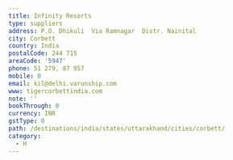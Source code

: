 ```yaml
---
title: Infinity Resorts
type: suppliers
address: P.O. Dhikuli  Via Ramnagar  Distr. Nainital
city: Corbett
country: India
postalCode: 244 715
areaCode: '5947'
phone: 51 279, 87 957
mobile: 0
email: kil@delhi.varunship.com
www: tigercorbettindia.com
note: ''
bookThrough: 0
currency: INR
gstType: 0
path: /destinations/india/states/uttarakhand/cities/corbett/
category:
  - H
---
```


